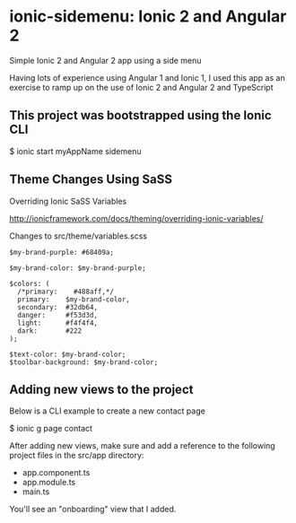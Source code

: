 
ionic-sidemenu: Ionic 2 and Angular 2
=====================================
Simple Ionic 2 and Angular 2 app using a side menu

Having lots of experience using Angular 1 and Ionic 1, I used this app as an exercise to ramp up on the use of Ionic 2 and Angular 2 and TypeScript

## This project was bootstrapped using the Ionic CLI

$ ionic start myAppName sidemenu


## Theme Changes Using SaSS


Overriding Ionic SaSS Variables

http://ionicframework.com/docs/theming/overriding-ionic-variables/

Changes to src/theme/variables.scss

	$my-brand-purple: #68409a;

	$my-brand-color: $my-brand-purple;

	$colors: (
	  /*primary:    #488aff,*/
	  primary:    $my-brand-color,
	  secondary:  #32db64,
	  danger:     #f53d3d,
	  light:      #f4f4f4,
	  dark:       #222
	);

	$text-color: $my-brand-color;
	$toolbar-background: $my-brand-color;



## Adding new views to the project

Below is a CLI example to create a new contact page

$ ionic g page contact

After adding new views, make sure and add a reference to the following project files in the src/app directory:

* app.component.ts
* app.module.ts
* main.ts

You'll see an "onboarding" view that I added. 




